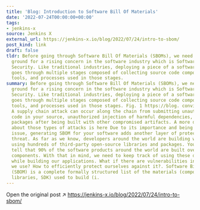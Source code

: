 ```yaml
---
title: 'Blog: Introduction to Software Bill Of Materials'
date: '2022-07-24T00:00:00+00:00'
tags:
- jenkins-x
source: Jenkins X
external_url: https://jenkins-x.io/blog/2022/07/24/intro-to-sbom/
post_kind: link
draft: false
tldr: Before going through Software Bill Of Materials (SBOMs), we need to set the
  ground for a rising concern in the software industry which is Software Supply Chain
  Security. Like traditional industries, deploying a piece of a software artifact
  goes through multiple stages composed of collecting source code components, libraries,
  tools, and processes used in those stages.
summary: Before going through Software Bill Of Materials (SBOMs), we need to set the
  ground for a rising concern in the software industry which is Software Supply Chain
  Security. Like traditional industries, deploying a piece of a software artifact
  goes through multiple stages composed of collecting source code components, libraries,
  tools, and processes used in those stages. Fig. 1 https://blog. convisoappsec. com/en/is-your-software-supply-chain-secure/
  A supply chain attack can occur along the chain from submitting unauthorized malicious
  code in your source, unauthorized injection of harmful dependencies, and even replacing
  packages after being built with other compromised artifacts. A more detailed explanation
  about those types of attacks is here Due to its importance and being a critical
  issue, generating SBOM for your software adds another layer of protection to this
  threat. As far as we know, developers around the world are building web applications
  using hundreds of third-party open-source libraries and packages. You can confidently
  tell that 90% of the software products around the world are built over open-source
  components. With that in mind, we need to keep track of using these dependencies
  while building our applications. What if there are vulnerabilities in the libraries
  we use? How to efficiently protect ourselves against it?. Software Bill Of Materials
  (SBOM) is a complete formally structured list of the materials (components, packages,
  libraries, SDK) used to build (i.
---
```

Open the original post ↗ https://jenkins-x.io/blog/2022/07/24/intro-to-sbom/
